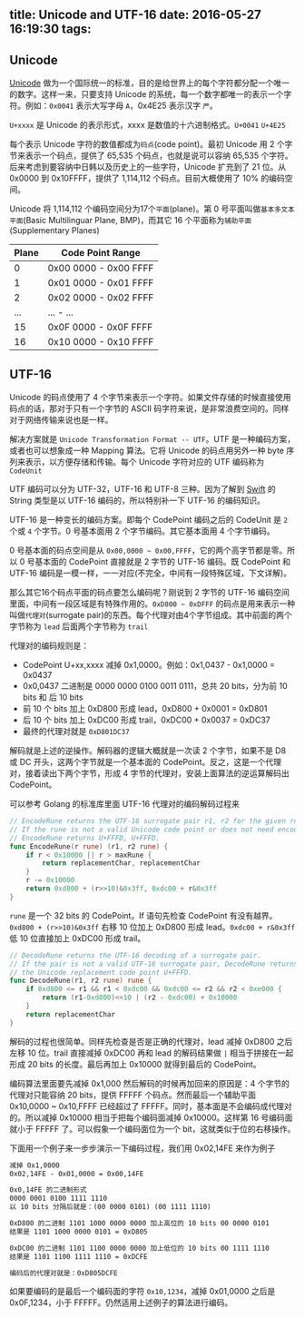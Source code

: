 title: Unicode and UTF-16
date: 2016-05-27 16:19:30
tags:
---

## Unicode

[Unicode](http://unicode.org) 做为一个国际统一的标准，目的是给世界上的每个字符都分配一个唯一的数字。这样一来，只要支持 Unicode 的系统，每一个数字都唯一的表示一个字符。例如：`0x0041` 表示大写字母 `A`，0x4E25 表示汉字 `严`。

`U+xxxx` 是 Unicode 的表示形式，xxxx 是数值的十六进制格式。`U+0041` `U+4E25`

每个表示 Unicode 字符的数值都成为`码点`(code point)。最初 Unicode 用 2 个字节来表示一个码点，提供了 65,535 个码点，也就是说可以容纳 65,535 个字符。后来考虑到要容纳中日韩以及历史上的一些字符，Unicode 扩充到了 21 位。从 0x0000 到 0x10FFFF，提供了 1,114,112 个码点。目前大概使用了 10% 的编码空间。

<!--more-->

Unicode 将 1,114,112 个编码空间分为17个`平面`(plane)。第 0 号平面叫做`基本多文本平面`(Basic Multilinguar Plane, BMP)，而其它 16 个平面称为`辅助平面`(Supplementary Planes)

Plane | Code Point Range
--- | ---
0 | 0x00 0000 - 0x00 FFFF
1 | 0x01 0000 - 0x01 FFFF
2 | 0x02 0000 - 0x02 FFFF
... | ... - ...
15 | 0x0F 0000 - 0x0F FFFF
16 | 0x10 0000 - 0x10 FFFF

## UTF-16

Unicode 的码点使用了 4 个字节来表示一个字符。如果文件存储的时候直接使用码点的话，那对于只有一个字节的 ASCII 码字符来说，是非常浪费空间的。同样对于网络传输来说也是一样。

解决方案就是 `Unicode Transformation Format -- UTF`。UTF 是一种编码方案，或者也可以想象成一种 Mapping 算法。它将 Unicode 的码点用另外一种 byte 序列来表示，以方便存储和传输。每个 Unicode 字符对应的 UTF 编码称为 `CodeUnit`

UTF 编码可以分为 UTF-32，UTF-16 和 UTF-8 三种。因为了解到 [Swift](https://swift.org) 的 String 类型是以 UTF-16 编码的，所以特别补一下 UTF-16 的编码知识。

UTF-16 是一种变长的编码方案。即每个 CodePoint 编码之后的 CodeUnit 是 `2` 个或 `4` 个字节。0 号基本面用 2 个字节编码。其它基本面用 4 个字节编码。

0 号基本面的码点空间是从 `0x00,0000 ~ 0x00,FFFF`，它的两个高字节都是零。所以 0 号基本面的 CodePoint 直接就是 2 字节的 UTF-16 编码。既 CodePoint 和 UTF-16 编码是一模一样，一一对应(不完全，中间有一段特殊区域，下文详解)。

那么其它16个码点平面的码点要怎么编码呢？刚说到 2 字节的 UTF-16 编码空间里面，中间有一段区域是有特殊作用的。`0xD800 ~ 0xDFFF` 的码点是用来表示一种叫做`代理对`(surrogate pair)的东西。每个代理对由4个字节组成。其中前面的两个字节称为 `lead` 后面两个字节称为 `trail`

代理对的编码规则是：

* CodePoint U+xx,xxxx 减掉 0x1,0000。例如：0x1,0437 - 0x1,0000 = 0x0437
* 0x0,0437 二进制是 0000 0000 0100 0011 0111，总共 20 bits，分为前 10 bits 和 后 10 bits
* 前 10 个 bits 加上 0xD800 形成 lead，0xD800 + 0x0001 = 0xD801
* 后 10 个 bits 加上 0xDC00 形成 trail，0xDC00 + 0x0037 = 0xDC37
* 最终的代理对就是 `0xD801DC37`

解码就是上述的逆操作。解码器的逻辑大概就是一次读 2 个字节，如果不是 D8 或 DC 开头，这两个字节就是一个基本面的 CodePoint。反之，这是一个代理对，接着读出下两个字节，形成 4 字节的代理对，安装上面算法的逆运算解码出 CodePoint。

可以参考 Golang 的标准库里面 UTF-16 代理对的编码解码过程来

```go
// EncodeRune returns the UTF-16 surrogate pair r1, r2 for the given rune.
// If the rune is not a valid Unicode code point or does not need encoding,
// EncodeRune returns U+FFFD, U+FFFD.
func EncodeRune(r rune) (r1, r2 rune) {
	if r < 0x10000 || r > maxRune {
		return replacementChar, replacementChar
	}
	r -= 0x10000
	return 0xd800 + (r>>10)&0x3ff, 0xdc00 + r&0x3ff
}
```

`rune` 是一个 32 bits 的 CodePoint。If 语句先检查 CodePoint 有没有越界。`0xd800 + (r>>10)&0x3ff` 右移 10 位加上 0xD800 形成 lead。`0xdc00 + r&0x3ff` 低 10 位直接加上 0xDC00 形成 trail。

```go
// DecodeRune returns the UTF-16 decoding of a surrogate pair.
// If the pair is not a valid UTF-16 surrogate pair, DecodeRune returns
// the Unicode replacement code point U+FFFD.
func DecodeRune(r1, r2 rune) rune {
	if 0xd800 <= r1 && r1 < 0xdc00 && 0xdc00 <= r2 && r2 < 0xe000 {
		return (r1-0xd800)<<10 | (r2 - 0xdc00) + 0x10000
	}
	return replacementChar
}
```

解码的过程也很简单。同样先检查是否是正确的代理对，lead 减掉 0xD800 之后左移 10 位。trail 直接减掉 0xDC00 再和 lead 的解码结果做 `|` 相当于拼接在一起形成 20 bits 的长度。最后再加上 0x10000 就得到最后的 CodePoint。

编码算法里面要先减掉 0x1,000 然后解码的时候再加回来的原因是：4 个字节的代理对只能容纳 20 bits，提供 FFFFF 个码点。然而最后一个辅助平面 0x10,0000 ~ 0x10,FFFF 已经超过了 FFFFF。同时，基本面是不会编码成代理对的。所以减掉 0x10000 相当于把每个编码面减掉 0x10000。这样第 16 号编码面就小于 FFFFF 了。可以假象一个编码面位为一个 bit，这就类似于位的右移操作。

下面用一个例子来一步步演示一下编码过程，我们用 0x02,14FE 来作为例子

```txt
减掉 0x1,0000 
0x02,14FE - 0x01,0000 = 0x00,14FE

0x0,14FE 的二进制形式
0000 0001 0100 1111 1110
以 10 bits 分隔后就是：(00 0000 0101) (00 1111 1110)

0xD800 的二进制 1101 1000 0000 0000 加上高位的 10 bits 00 0000 0101
结果是 1101 1000 0000 0101 = 0xD805

0xDC00 的二进制 1101 1100 0000 0000 加上低位的 10 bits 00 1111 1110
结果是 1101 1100 1111 1110 = 0xDCFE

编码后的代理对就是：0xD805DCFE
```

如果要编码的是最后一个编码面的字符 `0x10,1234`，减掉 0x01,0000 之后是 0x0F,1234，小于 FFFFF。仍然适用上述例子的算法进行编码。


